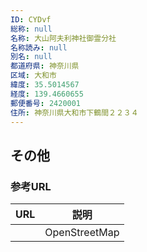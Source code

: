 ```yaml
---
ID: CYDvf
総称: null
名称: 大山阿夫利神社御霊分社
名称読み: null
別名: null
都道府県: 神奈川県
区域: 大和市
緯度: 35.5014567
経度: 139.4660655
郵便番号: 2420001
住所: 神奈川県大和市下鶴間２２３４
---
```


## その他

### 参考URL

| URL | 説明          |
| --- | ------------- |
|     | OpenStreetMap |
